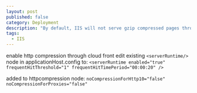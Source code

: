 ```yaml
---
layout: post
published: false
category: Deployment
description: "By default, IIS will not serve gzip compressed pages through CloudFront.   This article describes how to configure IIS so it does."
tags: 
  - IIS
---
```


enable http compression through cloud front
edit existing `<serverRuntime/>` node in applicationHost.config to:
`<serverRuntime enabled="true" frequentHitThreshold="1" frequentHitTimePeriod="00:00:20" />`

added to httpcompression node:
`noCompressionForHttp10="false" noCompressionForProxies="false"`

